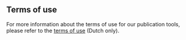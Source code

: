 ## Terms of use

For more information about the terms of use for our publication tools, please refer to the [terms of use](https://www.publiq.be/projecten/publiq-platform/gebruiksvoorwaarden) (Dutch only).
